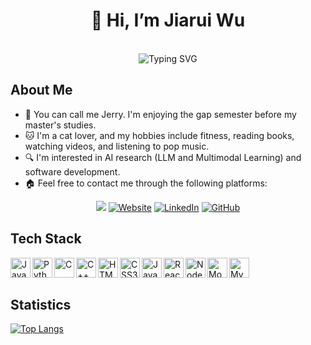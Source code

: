 <div align="center">
  
  # 👋 Hi, I’m Jiarui Wu  
  
  <br/>
  
  <img src="https://readme-typing-svg.herokuapp.com?font=Fira+Code&pause=500&color=6A5ACD&center=true&vCenter=true&width=435&lines=Studying+CS;Researching+AI;LLM+Enthusiast;Amateur+Full-Stack+Developer;Never+Stop+Learning" alt="Typing SVG" />
 
  <br/>

</div>
  
## About Me

- 👋 You can call me Jerry. I'm enjoying the gap semester before my master's studies.
- 🐱 I'm a cat lover, and my hobbies include fitness, reading books, watching videos, and listening to pop music.  
- 🔍 I'm interested in AI research (LLM and Multimodal Learning) and software development.
- 🏠 Feel free to contact me through the following platforms:

<div align="center">
  <a href="mailto:jiaruiwu@andrew.cmu.edu" target="_blank"><img src="https://img.shields.io/badge/Gmail-D14836?style=for-the-badge&logoColor=white"/></a>
  <a href="https://jwu114.github.io/" target="_blank"><img src="https://img.shields.io/badge/Website-da9100?&style=for-the-badge&logoColor=white" alt="Website" /></a>
  <a href="https://www.linkedin.com/in/jiarui-jerry-wu/" target="_blank"><img src="https://img.shields.io/badge/LinkedIn-%230077B5.svg?&style=for-the-badge&logoColor=white" alt="LinkedIn" /></a>
  <a href="https://github.com/jwu114" target="_blank"><img src="https://img.shields.io/badge/GitHub-100000?style=for-the-badge&logoColor=white" alt="GitHub" /></a>
</div>

## Tech Stack

<div>
  <img align="left" alt="Java" width="32px" src="https://cdn.jsdelivr.net/gh/devicons/devicon/icons/java/java-original.svg"/>
  <img align="left" alt="Python" width="32px" src="https://cdn.jsdelivr.net/gh/devicons/devicon/icons/python/python-original.svg"/>
  <img align="left" alt="C" width="32px" src="https://cdn.jsdelivr.net/gh/devicons/devicon/icons/c/c-original.svg"/>
  <img align="left" alt="C++" width="32px" src="https://cdn.jsdelivr.net/gh/devicons/devicon/icons/cplusplus/cplusplus-original.svg"/>
  <img align="left" alt="HTML5" width="32px" src="https://cdn.jsdelivr.net/gh/devicons/devicon/icons/html5/html5-original.svg"/>
  <img align="left" alt="CSS3" width="32px" src="https://cdn.jsdelivr.net/gh/devicons/devicon/icons/css3/css3-original.svg"/>
  <img align="left" alt="JavaScript" width="32px" src="https://cdn.jsdelivr.net/gh/devicons/devicon/icons/javascript/javascript-original.svg"/>
  <img align="left" alt="React" width="32px" src="https://cdn.jsdelivr.net/gh/devicons/devicon/icons/react/react-original.svg"/>
  <img align="left" alt="Node.js" width="32px" src="https://cdn.jsdelivr.net/gh/devicons/devicon/icons/nodejs/nodejs-original.svg"/>
  <img align="left" alt="MongoDB" width="32px" src="https://cdn.jsdelivr.net/gh/devicons/devicon/icons/mongodb/mongodb-original.svg"/>
  <img align="left" alt="MySQL" width="32px" src="https://cdn.jsdelivr.net/gh/devicons/devicon/icons/mysql/mysql-original.svg"/>
</div>

<br/>
<br/>

## Statistics

[![Top Langs](https://github-readme-stats.vercel.app/api/top-langs/?username=jwu114&langs_count=8&layout=donut)](https://github.com/anuraghazra/github-readme-stats)
  

